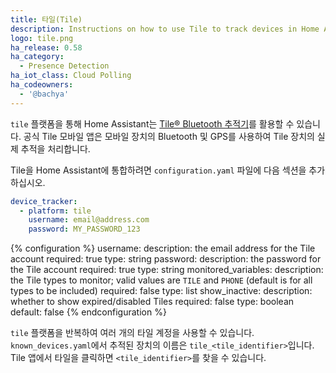 ```yaml
---
title: 타일(Tile)
description: Instructions on how to use Tile to track devices in Home Assistant.
logo: tile.png
ha_release: 0.58
ha_category:
  - Presence Detection
ha_iot_class: Cloud Polling
ha_codeowners:
  - '@bachya'
---
```


`tile` 플랫폼을 통해 Home Assistant는 [Tile® Bluetooth 추적기](https://www.thetileapp.com)를 활용할 수 있습니다. 공식 Tile 모바일 앱은 모바일 장치의 Bluetooth 및 GPS를 사용하여 Tile 장치의 실제 추적을 처리합니다.

Tile을 Home Assistant에 통합하려면 `configuration.yaml` 파일에 다음 섹션을 추가하십시오.

```yaml
device_tracker:
  - platform: tile
    username: email@address.com
    password: MY_PASSWORD_123
```

{% configuration %}
  username:
    description: the email address for the Tile account
    required: true
    type: string
  password:
    description: the password for the Tile account
    required: true
    type: string
  monitored_variables:
    description: the Tile types to monitor; valid values are `TILE` and `PHONE` (default is for all types to be included)
    required: false
    type: list
  show_inactive:
    description: whether to show expired/disabled Tiles
    required: false
    type: boolean
    default: false
{% endconfiguration %}

`tile` 플랫폼을 반복하여 여러 개의 타일 계정을 사용할 수 있습니다. `known_devices.yaml`에서 추적된 장치의 이름은 `tile_<tile_identifier>`입니다. Tile 앱에서 타일을 클릭하면 `<tile_identifier>`를 찾을 수 있습니다.